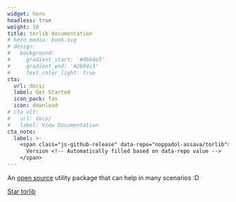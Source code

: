 ```yaml
---
widget: hero
headless: true
weight: 10
title: torlib documentation
# hero_media: book.svg
# design:
#   background:
#     gradient_start: '#4bb4e3'
#     gradient_end: '#2b94c3'
#     text_color_light: true
cta:
  url: docs/
  label: Get Started
  icon_pack: fas
  icon: download
# cta_alt:
#   url: docs/
#   label: View Documentation
cta_note:
  label: >-
    <span class="js-github-release" data-repo="noppadol-assava/torlib">
      Version <!-- Automatically filled based on data-repo value -->
    </span>
---
```


An [open source](https://github.com/noppadol-assava/torlib) utility package that can help in many scenarios :D

<a class="github-button" href="https://github.com/noppadol-assava/torlib" data-icon="octicon-star" data-size="large" data-show-count="true" aria-label="Star torlib">Star torlib</a><br>
<script async defer src="https://buttons.github.io/buttons.js"></script>
